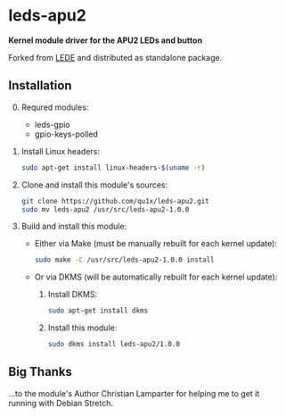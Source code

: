 # leds-apu2

**Kernel module driver for the APU2 LEDs and button**

Forked from [LEDE][] and distributed as standalone package.

[LEDE]: https://github.com/lede-project/source

## Installation

 0. Requred modules:

      * leds-gpio
      * gpio-keys-polled

 1. Install Linux headers:

    ```sh
    sudo apt-get install linux-headers-$(uname -r)

 2. Clone and install this module's sources:

    ```sh
    git clone https://github.com/qu1x/leds-apu2.git
    sudo mv leds-apu2 /usr/src/leds-apu2-1.0.0
    ```

 4. Build and install this module:

      - Either via Make (must be manually rebuilt for each kernel update):

        ```sh
        sudo make -C /usr/src/leds-apu2-1.0.0 install
        ```

      - Or via DKMS (will be automatically rebuilt for each kernel update):

         1. Install DKMS:

            ```sh
            sudo apt-get install dkms
            ```

         2. Install this module:

            ```sh
            sudo dkms install leds-apu2/1.0.0
            ```

## Big Thanks

...to the module's Author Christian Lamparter for helping me to get it running
with Debian Stretch.
